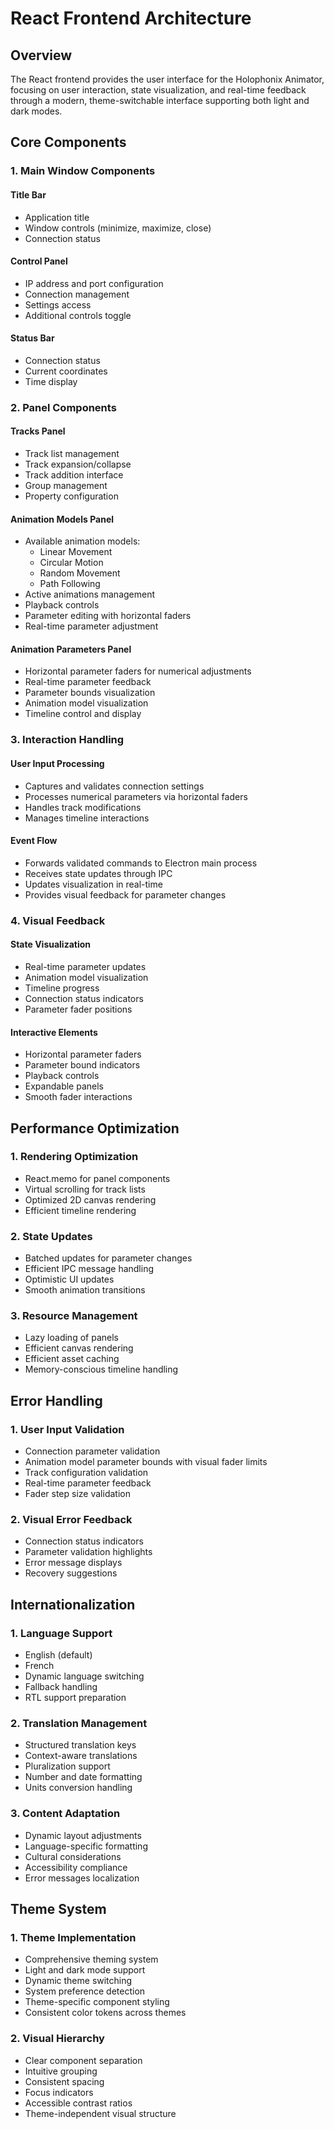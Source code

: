 # React Frontend Architecture

## Overview

The React frontend provides the user interface for the Holophonix Animator, focusing on user interaction, state visualization, and real-time feedback through a modern, theme-switchable interface supporting both light and dark modes.

## Core Components

### 1. Main Window Components

#### Title Bar
- Application title
- Window controls (minimize, maximize, close)
- Connection status

#### Control Panel
- IP address and port configuration
- Connection management
- Settings access
- Additional controls toggle

#### Status Bar
- Connection status
- Current coordinates
- Time display

### 2. Panel Components

#### Tracks Panel
- Track list management
- Track expansion/collapse
- Track addition interface
- Group management
- Property configuration

#### Animation Models Panel
- Available animation models:
  - Linear Movement
  - Circular Motion
  - Random Movement
  - Path Following
- Active animations management
- Playback controls
- Parameter editing with horizontal faders
- Real-time parameter adjustment

#### Animation Parameters Panel
- Horizontal parameter faders for numerical adjustments
- Real-time parameter feedback
- Parameter bounds visualization
- Animation model visualization
- Timeline control and display

### 3. Interaction Handling

#### User Input Processing
- Captures and validates connection settings
- Processes numerical parameters via horizontal faders
- Handles track modifications
- Manages timeline interactions

#### Event Flow
- Forwards validated commands to Electron main process
- Receives state updates through IPC
- Updates visualization in real-time
- Provides visual feedback for parameter changes

### 4. Visual Feedback

#### State Visualization
- Real-time parameter updates
- Animation model visualization
- Timeline progress
- Connection status indicators
- Parameter fader positions

#### Interactive Elements
- Horizontal parameter faders
- Parameter bound indicators
- Playback controls
- Expandable panels
- Smooth fader interactions

## Performance Optimization

### 1. Rendering Optimization
- React.memo for panel components
- Virtual scrolling for track lists
- Optimized 2D canvas rendering
- Efficient timeline rendering

### 2. State Updates
- Batched updates for parameter changes
- Efficient IPC message handling
- Optimistic UI updates
- Smooth animation transitions

### 3. Resource Management
- Lazy loading of panels
- Efficient canvas rendering
- Efficient asset caching
- Memory-conscious timeline handling

## Error Handling

### 1. User Input Validation
- Connection parameter validation
- Animation model parameter bounds with visual fader limits
- Track configuration validation
- Real-time parameter feedback
- Fader step size validation

### 2. Visual Error Feedback
- Connection status indicators
- Parameter validation highlights
- Error message displays
- Recovery suggestions

## Internationalization

### 1. Language Support
- English (default)
- French
- Dynamic language switching
- Fallback handling
- RTL support preparation

### 2. Translation Management
- Structured translation keys
- Context-aware translations
- Pluralization support
- Number and date formatting
- Units conversion handling

### 3. Content Adaptation
- Dynamic layout adjustments
- Language-specific formatting
- Cultural considerations
- Accessibility compliance
- Error messages localization

## Theme System

### 1. Theme Implementation
- Comprehensive theming system
- Light and dark mode support
- Dynamic theme switching
- System preference detection
- Theme-specific component styling
- Consistent color tokens across themes

### 2. Visual Hierarchy
- Clear component separation
- Intuitive grouping
- Consistent spacing
- Focus indicators
- Accessible contrast ratios
- Theme-independent visual structure
